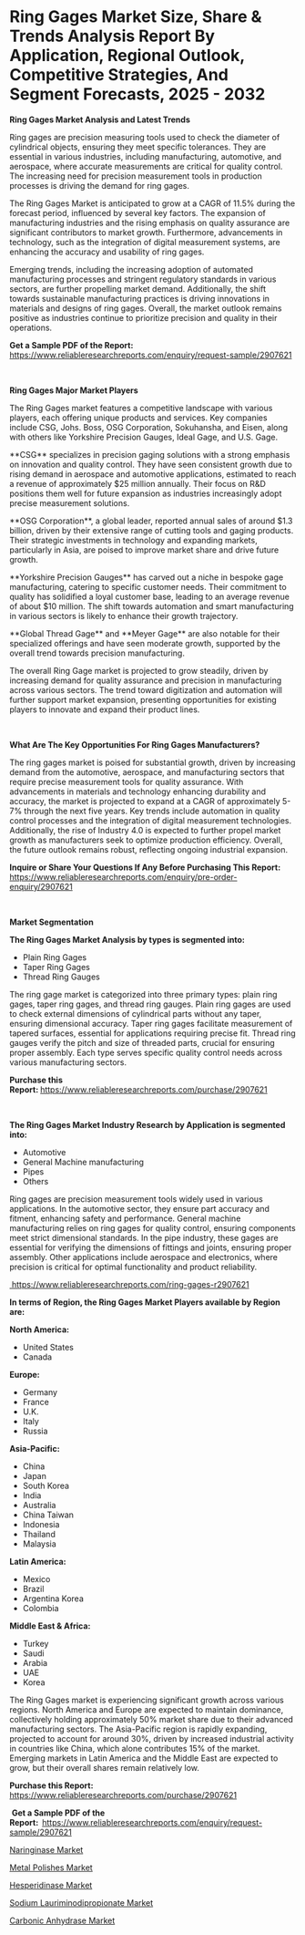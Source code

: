 <p><h1>Ring Gages Market Size, Share & Trends Analysis Report By Application, Regional Outlook, Competitive Strategies, And Segment Forecasts, 2025 - 2032</h1></p><p><strong>Ring Gages Market Analysis and Latest Trends</strong></p>
<p><p>Ring gages are precision measuring tools used to check the diameter of cylindrical objects, ensuring they meet specific tolerances. They are essential in various industries, including manufacturing, automotive, and aerospace, where accurate measurements are critical for quality control. The increasing need for precision measurement tools in production processes is driving the demand for ring gages.</p><p>The Ring Gages Market is anticipated to grow at a CAGR of 11.5% during the forecast period, influenced by several key factors. The expansion of manufacturing industries and the rising emphasis on quality assurance are significant contributors to market growth. Furthermore, advancements in technology, such as the integration of digital measurement systems, are enhancing the accuracy and usability of ring gages. </p><p>Emerging trends, including the increasing adoption of automated manufacturing processes and stringent regulatory standards in various sectors, are further propelling market demand. Additionally, the shift towards sustainable manufacturing practices is driving innovations in materials and designs of ring gages. Overall, the market outlook remains positive as industries continue to prioritize precision and quality in their operations.</p></p>
<p><strong>Get a Sample PDF of the Report:&nbsp;</strong> <a href="https://www.reliableresearchreports.com/enquiry/request-sample/2907621?utm_campaign=7&utm_medium=2&utm_source=Github&utm_content=ia&utm_term=12032025&utm_id=ring-gages">https://www.reliableresearchreports.com/enquiry/request-sample/2907621</a></p>
<p>&nbsp;</p>
<p><strong>Ring Gages Major Market Players</strong></p>
<p><p>The Ring Gages market features a competitive landscape with various players, each offering unique products and services. Key companies include CSG, Johs. Boss, OSG Corporation, Sokuhansha, and Eisen, along with others like Yorkshire Precision Gauges, Ideal Gage, and U.S. Gage.</p><p>**CSG** specializes in precision gaging solutions with a strong emphasis on innovation and quality control. They have seen consistent growth due to rising demand in aerospace and automotive applications, estimated to reach a revenue of approximately $25 million annually. Their focus on R&D positions them well for future expansion as industries increasingly adopt precise measurement solutions.</p><p>**OSG Corporation**, a global leader, reported annual sales of around $1.3 billion, driven by their extensive range of cutting tools and gaging products. Their strategic investments in technology and expanding markets, particularly in Asia, are poised to improve market share and drive future growth.</p><p>**Yorkshire Precision Gauges** has carved out a niche in bespoke gage manufacturing, catering to specific customer needs. Their commitment to quality has solidified a loyal customer base, leading to an average revenue of about $10 million. The shift towards automation and smart manufacturing in various sectors is likely to enhance their growth trajectory.</p><p>**Global Thread Gage** and **Meyer Gage** are also notable for their specialized offerings and have seen moderate growth, supported by the overall trend towards precision manufacturing.</p><p>The overall Ring Gage market is projected to grow steadily, driven by increasing demand for quality assurance and precision in manufacturing across various sectors. The trend toward digitization and automation will further support market expansion, presenting opportunities for existing players to innovate and expand their product lines.</p></p>
<p>&nbsp;</p>
<p><strong>What Are The Key Opportunities For Ring Gages Manufacturers?</strong></p>
<p><p>The ring gages market is poised for substantial growth, driven by increasing demand from the automotive, aerospace, and manufacturing sectors that require precise measurement tools for quality assurance. With advancements in materials and technology enhancing durability and accuracy, the market is projected to expand at a CAGR of approximately 5-7% through the next five years. Key trends include automation in quality control processes and the integration of digital measurement technologies. Additionally, the rise of Industry 4.0 is expected to further propel market growth as manufacturers seek to optimize production efficiency. Overall, the future outlook remains robust, reflecting ongoing industrial expansion.</p></p>
<p><strong>Inquire or Share Your Questions If Any Before Purchasing This Report:</strong> <a href="https://www.reliableresearchreports.com/enquiry/pre-order-enquiry/2907621?utm_campaign=7&utm_medium=2&utm_source=Github&utm_content=ia&utm_term=12032025&utm_id=ring-gages">https://www.reliableresearchreports.com/enquiry/pre-order-enquiry/2907621</a></p>
<p>&nbsp;</p>
<p><strong>Market Segmentation</strong></p>
<p><strong>The Ring Gages Market Analysis by types is segmented into:</strong></p>
<p><ul><li>Plain Ring Gages</li><li>Taper Ring Gages</li><li>Thread Ring Gauges</li></ul></p>
<p><p>The ring gage market is categorized into three primary types: plain ring gages, taper ring gages, and thread ring gauges. Plain ring gages are used to check external dimensions of cylindrical parts without any taper, ensuring dimensional accuracy. Taper ring gages facilitate measurement of tapered surfaces, essential for applications requiring precise fit. Thread ring gauges verify the pitch and size of threaded parts, crucial for ensuring proper assembly. Each type serves specific quality control needs across various manufacturing sectors.</p></p>
<p><strong>Purchase this Report:&nbsp;</strong><a href="https://www.reliableresearchreports.com/purchase/2907621?utm_campaign=7&utm_medium=2&utm_source=Github&utm_content=ia&utm_term=12032025&utm_id=ring-gages">https://www.reliableresearchreports.com/purchase/2907621</a></p>
<p>&nbsp;</p>
<p><strong>The Ring Gages Market Industry Research by Application is segmented into:</strong></p>
<p><ul><li>Automotive</li><li>General Machine manufacturing</li><li>Pipes</li><li>Others</li></ul></p>
<p><p>Ring gages are precision measurement tools widely used in various applications. In the automotive sector, they ensure part accuracy and fitment, enhancing safety and performance. General machine manufacturing relies on ring gages for quality control, ensuring components meet strict dimensional standards. In the pipe industry, these gages are essential for verifying the dimensions of fittings and joints, ensuring proper assembly. Other applications include aerospace and electronics, where precision is critical for optimal functionality and product reliability.</p></p>
<p><a href="https://www.reliableresearchreports.com/ring-gages-r2907621?utm_campaign=7&utm_medium=2&utm_source=Github&utm_content=ia&utm_term=12032025&utm_id=ring-gages">&nbsp;https://www.reliableresearchreports.com/ring-gages-r2907621</a></p>
<p><strong>In terms of Region, the Ring Gages Market Players available by Region are:</strong></p>
<p>
    <p> <strong> North America: </strong>
        <ul>
            <li>United States</li>
            <li>Canada</li>
        </ul>
        </p> 
    <p> <strong> Europe: </strong>
        <ul>
            <li>Germany</li>
            <li>France</li>
            <li>U.K.</li>
            <li>Italy</li>
            <li>Russia</li>
        </ul>
        </p> 
    <p> <strong> Asia-Pacific: </strong>
        <ul>
            <li>China</li>
            <li>Japan</li>
            <li>South Korea</li>
            <li>India</li>
            <li>Australia</li>
            <li>China Taiwan</li>
            <li>Indonesia</li>
            <li>Thailand</li>
            <li>Malaysia</li>
        </ul>
        </p> 
    <p> <strong> Latin America: </strong>
        <ul>
            <li>Mexico</li>
            <li>Brazil</li>
            <li>Argentina Korea</li>
            <li>Colombia</li>
        </ul>
        </p> 
    <p> <strong> Middle East & Africa: </strong>
        <ul>
            <li>Turkey</li>
            <li>Saudi</li>
            <li>Arabia</li>
            <li>UAE</li>
            <li>Korea</li>
        </ul>
    </p>
    </p>
<p><p>The Ring Gages market is experiencing significant growth across various regions. North America and Europe are expected to maintain dominance, collectively holding approximately 50% market share due to their advanced manufacturing sectors. The Asia-Pacific region is rapidly expanding, projected to account for around 30%, driven by increased industrial activity in countries like China, which alone contributes 15% of the market. Emerging markets in Latin America and the Middle East are expected to grow, but their overall shares remain relatively low.</p></p>
<p><strong>Purchase this Report: </strong><a href="https://www.reliableresearchreports.com/purchase/2907621?utm_campaign=7&utm_medium=2&utm_source=Github&utm_content=ia&utm_term=12032025&utm_id=ring-gages">https://www.reliableresearchreports.com/purchase/2907621</a></p>
<p>&nbsp;<strong>Get a Sample PDF of the Report:&nbsp;&nbsp;</strong><a href="https://www.reliableresearchreports.com/enquiry/request-sample/2907621?utm_campaign=7&utm_medium=2&utm_source=Github&utm_content=ia&utm_term=12032025&utm_id=ring-gages">https://www.reliableresearchreports.com/enquiry/request-sample/2907621</a></p>
<p><strong></strong></p>
<p><p><a href="https://github.com/akermigarib/Market-Research-Report-List-1/blob/main/naringinase-market.md?utm_campaign=7&utm_medium=2&utm_source=Github&utm_content=ia&utm_term=12032025&utm_id=ring-gages">Naringinase Market</a></p><p><a href="https://github.com/RickHolmes3/Market-Research-Report-List-7/blob/main/metal-polishes-market.md?utm_campaign=7&utm_medium=2&utm_source=Github&utm_content=ia&utm_term=12032025&utm_id=ring-gages">Metal Polishes Market</a></p><p><a href="https://github.com/dushornerfe/Market-Research-Report-List-1/blob/main/hesperidinase-market.md?utm_campaign=7&utm_medium=2&utm_source=Github&utm_content=ia&utm_term=12032025&utm_id=ring-gages">Hesperidinase Market</a></p><p><a href="https://github.com/huelarnzeba29/Market-Research-Report-List-1/blob/main/sodium-lauriminodipropionate-market.md?utm_campaign=7&utm_medium=2&utm_source=Github&utm_content=ia&utm_term=12032025&utm_id=ring-gages">Sodium Lauriminodipropionate Market</a></p><p><a href="https://github.com/djarixneoza/Market-Research-Report-List-1/blob/main/carbonic-anhydrase-market.md?utm_campaign=7&utm_medium=2&utm_source=Github&utm_content=ia&utm_term=12032025&utm_id=ring-gages">Carbonic Anhydrase Market</a></p></p>